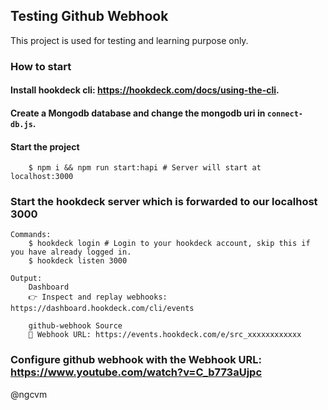 ## Testing Github Webhook
This project is used for testing and learning purpose only.

### How to start

#### Install hookdeck cli: https://hookdeck.com/docs/using-the-cli.
#### Create a Mongodb database and change the mongodb uri in `connect-db.js`.
#### Start the project
```
    $ npm i && npm run start:hapi # Server will start at localhost:3000
```
### Start the hookdeck server which is forwarded to our localhost 3000
```
Commands:
    $ hookdeck login # Login to your hookdeck account, skip this if you have already logged in.
    $ hookdeck listen 3000

Output:
    Dashboard
    👉 Inspect and replay webhooks: https://dashboard.hookdeck.com/cli/events

    github-webhook Source
    🔌 Webhook URL: https://events.hookdeck.com/e/src_xxxxxxxxxxxx
```

### Configure github webhook with the Webhook URL: https://www.youtube.com/watch?v=C_b773aUjpc

@ngcvm


